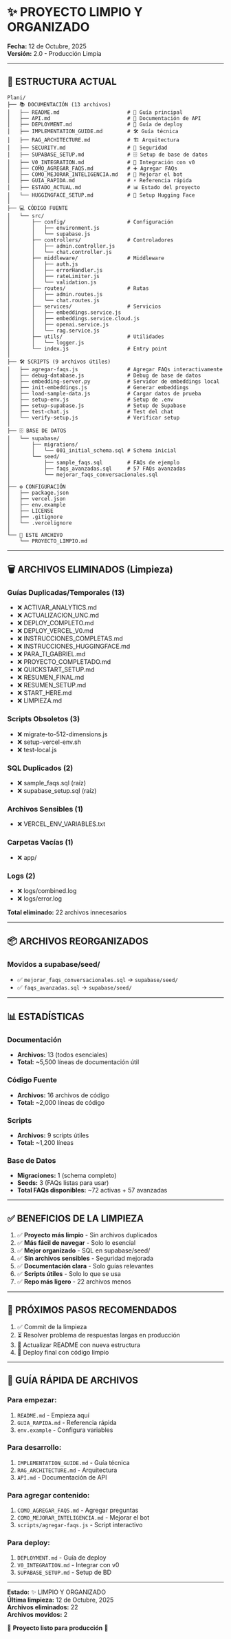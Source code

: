 # ✨ PROYECTO LIMPIO Y ORGANIZADO

**Fecha:** 12 de Octubre, 2025  
**Versión:** 2.0 - Producción Limpia

---

## 🎯 ESTRUCTURA ACTUAL

```
Plani/
├── 📚 DOCUMENTACIÓN (13 archivos)
│   ├── README.md                      # 📖 Guía principal
│   ├── API.md                         # 🔌 Documentación de API
│   ├── DEPLOYMENT.md                  # 🚀 Guía de deploy
│   ├── IMPLEMENTATION_GUIDE.md        # 🛠️ Guía técnica
│   ├── RAG_ARCHITECTURE.md            # 🏗️ Arquitectura
│   ├── SECURITY.md                    # 🔐 Seguridad
│   ├── SUPABASE_SETUP.md              # 🗄️ Setup de base de datos
│   ├── V0_INTEGRATION.md              # 🎨 Integración con v0
│   ├── COMO_AGREGAR_FAQS.md           # ➕ Agregar FAQs
│   ├── COMO_MEJORAR_INTELIGENCIA.md   # 🧠 Mejorar el bot
│   ├── GUIA_RAPIDA.md                 # ⚡ Referencia rápida
│   ├── ESTADO_ACTUAL.md               # 📊 Estado del proyecto
│   └── HUGGINGFACE_SETUP.md           # 🤗 Setup Hugging Face
│
├── 💻 CÓDIGO FUENTE
│   └── src/
│       ├── config/                    # Configuración
│       │   ├── environment.js
│       │   └── supabase.js
│       ├── controllers/               # Controladores
│       │   ├── admin.controller.js
│       │   └── chat.controller.js
│       ├── middleware/                # Middleware
│       │   ├── auth.js
│       │   ├── errorHandler.js
│       │   ├── rateLimiter.js
│       │   └── validation.js
│       ├── routes/                    # Rutas
│       │   ├── admin.routes.js
│       │   └── chat.routes.js
│       ├── services/                  # Servicios
│       │   ├── embeddings.service.js
│       │   ├── embeddings.service.cloud.js
│       │   ├── openai.service.js
│       │   └── rag.service.js
│       ├── utils/                     # Utilidades
│       │   └── logger.js
│       └── index.js                   # Entry point
│
├── 🛠️ SCRIPTS (9 archivos útiles)
│   ├── agregar-faqs.js                # Agregar FAQs interactivamente
│   ├── debug-database.js              # Debug de base de datos
│   ├── embedding-server.py            # Servidor de embeddings local
│   ├── init-embeddings.js             # Generar embeddings
│   ├── load-sample-data.js            # Cargar datos de prueba
│   ├── setup-env.js                   # Setup de .env
│   ├── setup-supabase.js              # Setup de Supabase
│   ├── test-chat.js                   # Test del chat
│   └── verify-setup.js                # Verificar setup
│
├── 🗄️ BASE DE DATOS
│   └── supabase/
│       ├── migrations/
│       │   └── 001_initial_schema.sql # Schema inicial
│       └── seed/
│           ├── sample_faqs.sql        # FAQs de ejemplo
│           ├── faqs_avanzadas.sql     # 57 FAQs avanzadas
│           └── mejorar_faqs_conversacionales.sql
│
├── ⚙️ CONFIGURACIÓN
│   ├── package.json
│   ├── vercel.json
│   ├── env.example
│   ├── LICENSE
│   ├── .gitignore
│   └── .vercelignore
│
└── 📝 ESTE ARCHIVO
    └── PROYECTO_LIMPIO.md
```

---

## 🗑️ ARCHIVOS ELIMINADOS (Limpieza)

### Guías Duplicadas/Temporales (13)
- ❌ ACTIVAR_ANALYTICS.md
- ❌ ACTUALIZACION_UNC.md
- ❌ DEPLOY_COMPLETO.md
- ❌ DEPLOY_VERCEL_V0.md
- ❌ INSTRUCCIONES_COMPLETAS.md
- ❌ INSTRUCCIONES_HUGGINGFACE.md
- ❌ PARA_TI_GABRIEL.md
- ❌ PROYECTO_COMPLETADO.md
- ❌ QUICKSTART_SETUP.md
- ❌ RESUMEN_FINAL.md
- ❌ RESUMEN_SETUP.md
- ❌ START_HERE.md
- ❌ LIMPIEZA.md

### Scripts Obsoletos (3)
- ❌ migrate-to-512-dimensions.js
- ❌ setup-vercel-env.sh
- ❌ test-local.js

### SQL Duplicados (2)
- ❌ sample_faqs.sql (raíz)
- ❌ supabase_setup.sql (raíz)

### Archivos Sensibles (1)
- ❌ VERCEL_ENV_VARIABLES.txt

### Carpetas Vacías (1)
- ❌ app/

### Logs (2)
- ❌ logs/combined.log
- ❌ logs/error.log

**Total eliminado:** 22 archivos innecesarios

---

## 📦 ARCHIVOS REORGANIZADOS

### Movidos a supabase/seed/
- ✅ `mejorar_faqs_conversacionales.sql` → `supabase/seed/`
- ✅ `faqs_avanzadas.sql` → `supabase/seed/`

---

## 📊 ESTADÍSTICAS

### Documentación
- **Archivos:** 13 (todos esenciales)
- **Total:** ~5,500 líneas de documentación útil

### Código Fuente
- **Archivos:** 16 archivos de código
- **Total:** ~2,000 líneas de código

### Scripts
- **Archivos:** 9 scripts útiles
- **Total:** ~1,200 líneas

### Base de Datos
- **Migraciones:** 1 (schema completo)
- **Seeds:** 3 (FAQs listas para usar)
- **Total FAQs disponibles:** ~72 activas + 57 avanzadas

---

## ✅ BENEFICIOS DE LA LIMPIEZA

1. ✅ **Proyecto más limpio** - Sin archivos duplicados
2. ✅ **Más fácil de navegar** - Solo lo esencial
3. ✅ **Mejor organizado** - SQL en supabase/seed/
4. ✅ **Sin archivos sensibles** - Seguridad mejorada
5. ✅ **Documentación clara** - Solo guías relevantes
6. ✅ **Scripts útiles** - Solo lo que se usa
7. ✅ **Repo más ligero** - 22 archivos menos

---

## 🎯 PRÓXIMOS PASOS RECOMENDADOS

1. ✅ Commit de la limpieza
2. ⏳ Resolver problema de respuestas largas en producción
3. 📝 Actualizar README con nueva estructura
4. 🚀 Deploy final con código limpio

---

## 📖 GUÍA RÁPIDA DE ARCHIVOS

### Para empezar:
1. `README.md` - Empieza aquí
2. `GUIA_RAPIDA.md` - Referencia rápida
3. `env.example` - Configura variables

### Para desarrollo:
1. `IMPLEMENTATION_GUIDE.md` - Guía técnica
2. `RAG_ARCHITECTURE.md` - Arquitectura
3. `API.md` - Documentación de API

### Para agregar contenido:
1. `COMO_AGREGAR_FAQS.md` - Agregar preguntas
2. `COMO_MEJORAR_INTELIGENCIA.md` - Mejorar el bot
3. `scripts/agregar-faqs.js` - Script interactivo

### Para deploy:
1. `DEPLOYMENT.md` - Guía de deploy
2. `V0_INTEGRATION.md` - Integrar con v0
3. `SUPABASE_SETUP.md` - Setup de BD

---

**Estado:** ✨ LIMPIO Y ORGANIZADO  
**Última limpieza:** 12 de Octubre, 2025  
**Archivos eliminados:** 22  
**Archivos movidos:** 2  

🎉 **Proyecto listo para producción** 🎉

